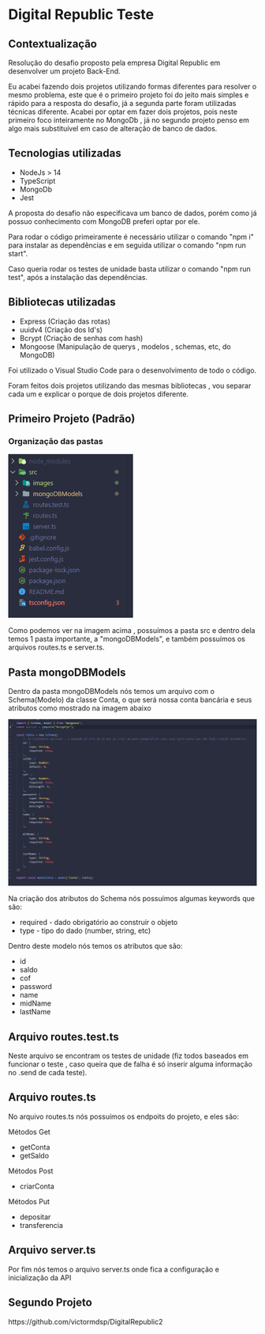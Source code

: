 # Digital Republic Teste

<section>
  <h2>Contextualização</h2>
    <p> Resolução do desafio proposto pela empresa Digital Republic em desenvolver um projeto Back-End. </p>
</section>

<section> 
  <p> Eu acabei fazendo dois projetos utilizando formas diferentes para resolver o mesmo problema, este que é o primeiro projeto foi do jeito mais simples e rápido para a resposta do desafio, já a segunda parte foram utilizadas técnicas diferente.
    Acabei por optar em fazer dois projetos, pois neste primeiro foco inteiramente no MongoDb , já no segundo projeto penso em algo mais substituível em caso de alteração de banco de dados. </p>
</section>

<section>
  <h2>Tecnologias utilizadas</h2>
    <ul>
      <li>NodeJs > 14</li>
      <li>TypeScript</li>
      <li>MongoDb</li>
      <li>Jest</li>
    </ul>
    <p> A proposta do desafio não especificava um banco de dados, porém como já possuo conhecimento com MongoDB preferi optar por ele. </p>
    <p> Para rodar o código primeiramente é necessário utilizar o comando "npm i" para instalar as dependências e em seguida utilizar o comando "npm run start".</p>
    <p> Caso queria rodar os testes de unidade basta utilizar o comando "npm run test", após a instalação das dependências.</p>
    <h2>Bibliotecas utilizadas</h2>
    <ul>
      <li>Express (Criação das rotas)</li>
      <li>uuidv4 (Criação dos Id's)</li>
      <li>Bcrypt (Criação de senhas com hash)</li>
      <li>Mongoose (Manipulação de querys , modelos , schemas, etc, do MongoDB)</li>
    </ul>
    <p> Foi utilizado o Visual Studio Code para o desenvolvimento de todo o código. </p>
    <p> Foram feitos dois projetos utilizando das mesmas bibliotecas , vou separar cada um e explicar o porque de dois projetos diferente. </p>
</section>

<section>
  <h2> Primeiro Projeto (Padrão) </h2>
  <h3> Organização das pastas </h3>
  <img src="./src/images/pastas.png">
  <p> Como podemos ver na imagem acima , possuímos a pasta src e dentro dela temos 1 pasta importante, a "mongoDBModels", e também possuímos os arquivos routes.ts e    server.ts.</p>

  <h2> Pasta mongoDBModels </h2>
  <section>
    <p>Dentro da pasta mongoDBModels nós temos um arquivo com o Schema(Modelo) da classe Conta, o que será nossa conta bancária e seus atributos como mostrado na imagem abaixo</p>
    <img src="./src/images/ContaModel.png"">
     <p> Na criação dos atributos do Schema nós possuímos algumas keywords que são: </p>
    <ul>
      <li> required - dado obrigatório ao construir o objeto </li>
      <li> type - tipo do dado (number, string, etc) </li>
    </ul>
    <p>Dentro deste modelo nós temos os atributos que são: </p>
    <ul>
      <li>id</li>
      <li>saldo</li>
      <li>cof</li>
      <li>password</li>
      <li>name</li>
      <li>midName</li>
      <li>lastName</li>
    </ul>
  </section>
  
  <h2> Arquivo routes.test.ts </h2>
  <p>Neste arquivo se encontram os testes de unidade (fiz todos baseados em funcionar o teste , caso queira que de falha é só inserir alguma informação no .send de cada teste).</p>
  
  <h2> Arquivo routes.ts </h2>
  <section>
    <p> No arquivo routes.ts nós possuímos os endpoits do projeto, e eles são: </p>
    <p> Métodos Get </p>
    <ul> 
      <li> getConta </li>
      <li> getSaldo </li>
    </ul>
    <p> Métodos Post </p>
    <ul> 
      <li> criarConta </li>
    </ul>
    <p> Métodos Put </p>
    <ul> 
      <li> depositar </li>
      <li> transferencia </li>
    </ul>
  </section>
  
  <h2> Arquivo server.ts </h2>
  <section> 
    <p> Por fim nós temos o arquivo server.ts onde fica a configuração e inicialização da API</p>
  </section>

  <h2> Segundo Projeto </h2>
  https://github.com/victormdsp/DigitalRepublic2
